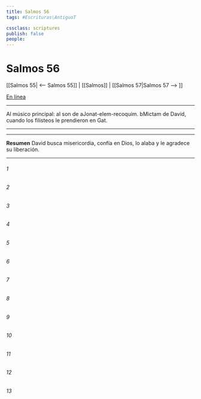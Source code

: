 ```yaml
---
title: Salmos 56
tags: #Escrituras\AntiguoT

cssclass: scriptures
publish: false
people:
---
```


# Salmos 56
[[Salmos 55| <-- Salmos 55]] | [[Salmos]] | [[Salmos 57|Salmos 57 --> ]]

[En línea](https://churchofjesuschrist.org/study/scriptures/ot/ps/56?lang=spa)

---
Al músico principal: al son de aJonat-elem-recoquim. bMictam de David, cuando los filisteos le prendieron en Gat.

---

---
__Resumen__
David busca misericordia, confía en Dios, lo alaba y le agradece su liberación.

---
###### 1 


###### 2 


###### 3 


###### 4 


###### 5 


###### 6 


###### 7 


###### 8 


###### 9 


###### 10 


###### 11 


###### 12 


###### 13 


